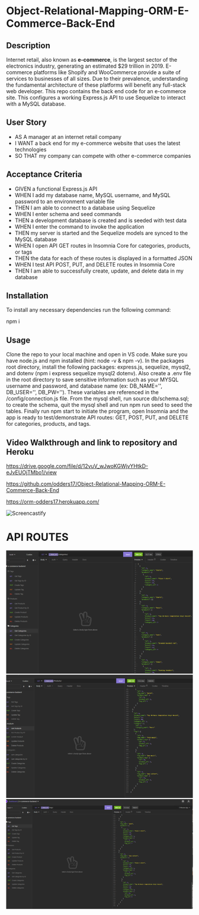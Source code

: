 # Object-Relational-Mapping-ORM-E-Commerce-Back-End

## Description

Internet retail, also known as **e-commerce**, is the largest sector of the electronics industry, generating an estimated $29 trillion in 2019. E-commerce platforms like Shopify and WooCommerce provide a suite of services to businesses of all sizes. Due to their prevalence, understanding the fundamental architecture of these platforms will benefit any full-stack web developer. This repo contains the back end code for an e-commerce site. This configures a working Express.js API to use Sequelize to interact with a MySQL database.

## User Story

* AS A manager at an internet retail company
* I WANT a back end for my e-commerce website that uses the latest technologies
* SO THAT my company can compete with other e-commerce companies


## Acceptance Criteria

* GIVEN a functional Express.js API
* WHEN I add my database name, MySQL username, and MySQL password to an environment variable file
* THEN I am able to connect to a database using Sequelize
* WHEN I enter schema and seed commands
* THEN a development database is created and is seeded with test data
* WHEN I enter the command to invoke the application
* THEN my server is started and the Sequelize models are synced to the MySQL database
* WHEN I open API GET routes in Insomnia Core for categories, products, or tags
* THEN the data for each of these routes is displayed in a formatted JSON
* WHEN I test API POST, PUT, and DELETE routes in Insomnia Core
* THEN I am able to successfully create, update, and delete data in my database

## Installation

To install any necessary dependencies run the following command:

npm i

## Usage

Clone the repo to your local machine and open in VS code. Make sure you have node.js and npm installed (hint: node -v & npm -v). In the packages root directory, install the following packages: express.js, sequelize, mysql2, and dotenv (npm i express sequelize mysql2 dotenv). Also create a .env file in the root directory to save sensitive information such as your MYSQL username and password, and database name (ex: DB_NAME='', DB_USER='', DB_PW=''). These variables are referenced in the /config/connection.js file. From the mysql shell, run source db/schema.sql; to create the schema, quit the mysql shell and run npm run seed to seed the tables. Finally run npm start to initiate the program, open Insomnia and the app is ready to test/demonstrate API routes: GET, POST, PUT, and DELETE for categories, products, and tags.

## Video Walkthrough and link to repository and Heroku

https://drive.google.com/file/d/12vuV_wJwoKGWjvYHtkD-eJvEUOjTMbo1/view

https://github.com/odders17/Object-Relational-Mapping-ORM-E-Commerce-Back-End

https://orm-odders17.herokuapp.com/

![Screencastify](./assets/screencastifyORM.gif)

# API ROUTES

![ScreenShot](./assets/categories.png)
![ScreenShot](./assets/products.png)
![ScreenShot](./assets/tags.png)
